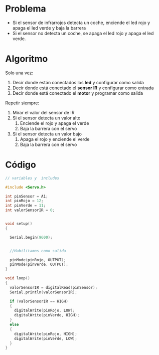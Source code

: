 # Problema

- Si el sensor de infrarrojos detecta un coche, enciende el led rojo y apaga el led verde y baja la barrera
- Si el sensor no detecta un coche, se apaga el led rojo y apaga el led verde.

# Algoritmo

Solo una vez:

1. Decir donde están conectados los **led** y configurar como salida
2. Decir donde está conectado el **sensor IR** y configurar como entrada
3. Decir donde está conectado el **motor** y programar como salida

Repetir siempre:

1. Mirar el valor del sensor de IR
2. Si el sensor detecta un valor alto
   1. Enciende el rojo y apaga el verde
   2. Baja la barrera con el servo
3. Si el sensor detecta un valor bajo
   1. Apaga el rojo y enciende el verde
   1. Baja la barrera con el servo

# Código

```c
// variables y  includes

#include <Servo.h>

int pinSensor = A1;
int pinRojo = 12;
int pinVerde = 11;
int valorSensorIR = 0;


void setup()
{

  Serial.begin(9600);


  //Habilitamos como salida

  pinMode(pinRojo, OUTPUT);
  pinMode(pinVerde, OUTPUT);
}

void loop()
{
  valorSensorIR = digitalRead(pinSensor);
  Serial.println(valorSensorIR);

  if (valorSensorIR == HIGH)
  {
    digitalWrite(pinRojo, LOW);
    digitalWrite(pinVerde, HIGH);
  }
  else
  {
    digitalWrite(pinRojo, HIGH);
    digitalWrite(pinVerde, LOW);
  }   
}
```